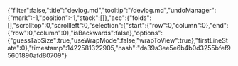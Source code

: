 {"filter":false,"title":"devlog.md","tooltip":"/devlog.md","undoManager":{"mark":-1,"position":-1,"stack":[]},"ace":{"folds":[],"scrolltop":0,"scrollleft":0,"selection":{"start":{"row":0,"column":0},"end":{"row":0,"column":0},"isBackwards":false},"options":{"guessTabSize":true,"useWrapMode":false,"wrapToView":true},"firstLineState":0},"timestamp":1422581322905,"hash":"da39a3ee5e6b4b0d3255bfef95601890afd80709"}